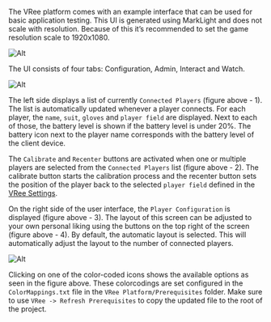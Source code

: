 The VRee platform comes with an example interface that can be used for basic application testing. This UI is generated using MarkLight and does not scale with resolution. Because of this it’s recommended to set the game resolution scale to 1920x1080.

![Alt](/images/user-interface/full-hd-resolution.png "Setting the Unity game view to Full HD.")

The UI consists of four tabs: Configuration, Admin, Interact and Watch.

![Alt](/images/user-interface/overview.png "User interface overview.")

The left side displays a list of currently `Connected Players` (figure above - 1). The list is automatically updated whenever a player connects. For each player, the `name`, `suit`, `gloves` and `player field` are displayed. Next to each of those, the battery level is shown if the battery level is under 20%. The battery icon next to the player name corresponds with the battery level of the client device.

The `Calibrate` and `Recenter` buttons are activated when one or multiple players are selected from the `Connected Players` list (figure above - 2). The calibrate button starts the calibration process and the recenter button sets the position of the player back to the selected `player field` defined in the [VRee Settings](/vree-settings).

On the right side of the user interface, the `Player Configuration` is displayed (figure above - 3). The layout of this screen can be adjusted to your own personal liking using the buttons on the top right of the screen (figure above - 4). By default, the automatic layout is selected. This will automatically adjust the layout to the number of connected players.

![Alt](/images/user-interface/colormapped-settings.png "Settings mapped by color.")

Clicking on one of the color-coded icons shows the available options as seen in the figure above. These colorcodings are set configured in the `ColorMappings.txt` file in the `VRee Platform/Prerequisites` folder. Make sure to use `VRee -> Refresh Prerequisites` to copy the updated file to the root of the project. 